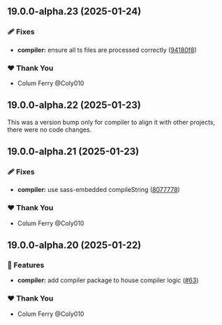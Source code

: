 ## 19.0.0-alpha.23 (2025-01-24)

### 🩹 Fixes

- **compiler:** ensure all ts files are processed correctly ([94180f8](https://github.com/Coly010/ng-rspack-build/commit/94180f8))

### ❤️ Thank You

- Colum Ferry @Coly010

## 19.0.0-alpha.22 (2025-01-23)

This was a version bump only for compiler to align it with other projects, there were no code changes.

## 19.0.0-alpha.21 (2025-01-23)

### 🩹 Fixes

- **compiler:** use sass-embedded compileString ([8077778](https://github.com/Coly010/ng-rspack-build/commit/8077778))

### ❤️ Thank You

- Colum Ferry @Coly010

## 19.0.0-alpha.20 (2025-01-22)

### 🚀 Features

- **compiler:** add compiler package to house compiler logic ([#63](https://github.com/Coly010/ng-rspack-build/pull/63))

### ❤️ Thank You

- Colum Ferry @Coly010